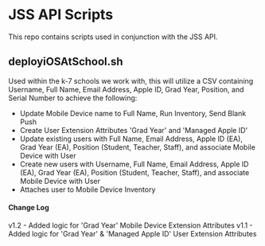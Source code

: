 # JSS API Scripts

This repo contains scripts used in conjunction with the JSS API.

## deployiOSAtSchool.sh

Used within the k-7 schools we work with, this will utilize a CSV containing Username, Full Name, Email Address, Apple ID, Grad Year, Position, and Serial Number to achieve the following:
* Update Mobile Device name to Full Name, Run Inventory, Send Blank Push
* Create User Extension Attributes 'Grad Year' and 'Managed Apple ID'
* Update existing users with Full Name, Email Address, Apple ID (EA), Grad Year (EA), Position (Student, Teacher, Staff), and associate Mobile Device with User
* Create new users with Username, Full Name, Email Address, Apple ID (EA), Grad Year (EA), Position (Student, Teacher, Staff), and associate Mobile Device with User
* Attaches user to Mobile Device Inventory

#### Change Log

v1.2 - Added logic for 'Grad Year' Mobile Device Extension Attributes
v1.1 - Added logic for 'Grad Year' & 'Managed Apple ID' User Extension Attributes
